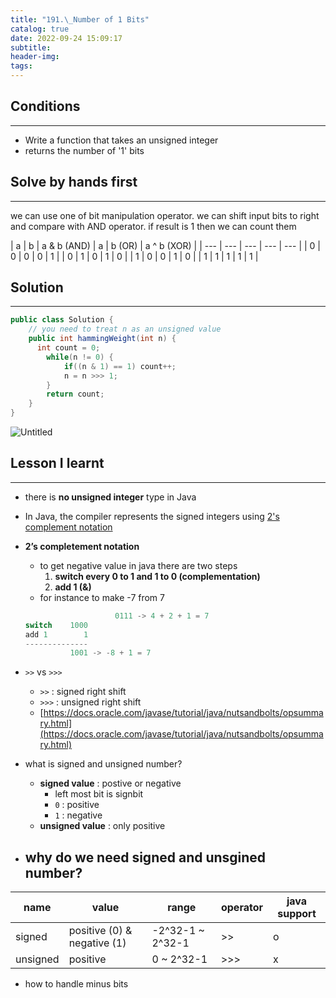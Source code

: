 ```yaml
---
title: "191.\_Number of 1 Bits"
catalog: true
date: 2022-09-24 15:09:17
subtitle:
header-img:
tags:
---
```

## Conditions

---

- Write a function that takes an unsigned integer
- returns the number of '1' bits

## Solve by hands first

---

we can use one of bit manipulation operator. we can shift input bits to right and compare with AND operator. if result is 1 then we can count them

| a | b | a & b (AND) | a | b (OR) | a ^ b (XOR) |
| --- | --- | --- | --- | --- |
| 0 | 0 | 0 | 0 | 1 |
| 0 | 1 | 0 | 1 | 0 |
| 1 | 0 | 0 | 1 | 0 |
| 1 | 1 | 1 | 1 | 1 |

## Solution

---

```java
public class Solution {
    // you need to treat n as an unsigned value
    public int hammingWeight(int n) {
      int count = 0;
        while(n != 0) {
            if((n & 1) == 1) count++;
            n = n >>> 1;
        }
        return count;
    }
}
```

![Untitled](https://s3-us-west-2.amazonaws.com/secure.notion-static.com/31e66524-1c64-4167-b3d4-e033f26dda44/Untitled.png)

## Lesson I learnt

---

- there is **no unsigned integer** type in Java
- In Java, the compiler represents the signed integers using [2's complement notation](https://en.wikipedia.org/wiki/Two%27s_complement)
- **2’s completement notation**
    - to get negative value in java there are two steps
        1. **switch every 0 to 1 and 1 to 0 (complementation)**
        2. **add 1 (&)**
    - for instance to make -7 from 7
    
    ```java
    					0111 -> 4 + 2 + 1 = 7
    switch    1000
    add 1        1
    --------------
              1001 -> -8 + 1 = 7 
    ```
    
- `>>` vs `>>>`
    - `>>` : signed right shift
    - `>>>` : unsigned right shift
    - [https://docs.oracle.com/javase/tutorial/java/nutsandbolts/opsummary.html](https://docs.oracle.com/javase/tutorial/java/nutsandbolts/opsummary.html)
- what is signed and unsigned number?
    - **signed value** : postive or negative
        - left most bit is signbit
        - `0` : positive
        - `1` : negative
    - **unsigned value** : only positive
- why do we need signed and unsgined number?
    - 

| name | value | range | operator | java support |
| --- | --- | --- | --- | --- |
| signed | positive (0) & negative (1) | -2^32-1 ~ 2^32-1  | >> | o |
| unsigned | positive | 0 ~ 2^32-1 | >>> | x |
- how to handle minus bits
